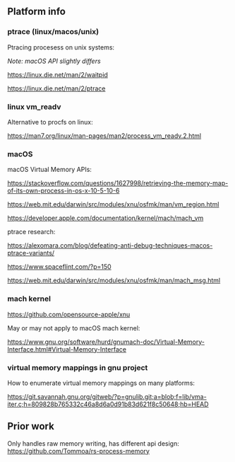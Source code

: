 ## Platform info

### ptrace (linux/macos/unix)

Ptracing procesess on unix systems:

_Note: macOS API slightly differs_

https://linux.die.net/man/2/waitpid

https://linux.die.net/man/2/ptrace

### linux vm_readv

Alternative to procfs on linux:

https://man7.org/linux/man-pages/man2/process_vm_readv.2.html

### macOS

macOS Virtual Memory APIs:

https://stackoverflow.com/questions/1627998/retrieving-the-memory-map-of-its-own-process-in-os-x-10-5-10-6

https://web.mit.edu/darwin/src/modules/xnu/osfmk/man/vm_region.html

https://developer.apple.com/documentation/kernel/mach/mach_vm

ptrace research:

https://alexomara.com/blog/defeating-anti-debug-techniques-macos-ptrace-variants/

https://www.spaceflint.com/?p=150

https://web.mit.edu/darwin/src/modules/xnu/osfmk/man/mach_msg.html

### mach kernel

https://github.com/opensource-apple/xnu

May or may not apply to macOS mach kernel:

https://www.gnu.org/software/hurd/gnumach-doc/Virtual-Memory-Interface.html#Virtual-Memory-Interface

### virtual memory mappings in gnu project

How to enumerate virtual memory mappings on many platforms:

https://git.savannah.gnu.org/gitweb/?p=gnulib.git;a=blob;f=lib/vma-iter.c;h=809828b765332c46a8d6a0d91b83d621f8c50648;hb=HEAD

## Prior work

Only handles raw memory writing, has different api design:
https://github.com/Tommoa/rs-process-memory
